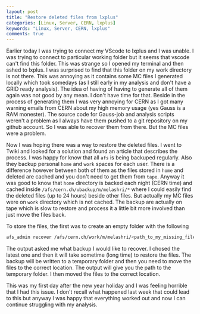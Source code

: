 ```yaml
---
layout: post
title: "Restore deleted files from lxplus"
categories: [Linux, Server, CERN, lxplus]
keywords: "Linux, Server, CERN, lxplus"
comments: true
---
```


Earlier today I was trying to connect my VScode to lxplus and I was unable. I was trying to connect to particular working folder but it seems that vscode can't find this folder. This was strange so I opened my terminal and then sshed to lxplus. I was surprised to find that this folder on my work directory is not there. This was annoying as it contains some MC files I generated locally which took somedays (as I still early in my analysis and don't have a GRID ready analysis). The idea of having of having to generate all of them again was not good by any mean. I don't have time for that. Beside in the process of generating them I was very annoying for CERN as I got many warning emails from CERN about my high memory usage (yes Gauss is a RAM monester). The source code for Gauss-job and analysis scripts weren't a problem as I always have them pushed to a git repository on my github account. So I was able to recover them from there. But the MC files were a problem.

Now I was hoping there was a way to restore the deleted files. I went to Twiki and looked for a solution and found an article that describes the process. I was happy for know that all `afs` is being backuped regularly. Also they backup personal `home` and `work` spaces for each user. There is a difference however between both of them as the files stored in `home` and deleted are cached and you don't need to get them from `tape`. Anyway it was good to know that `home` directory is backed each night (CERN time) and cached inside `/afs/cern.ch/ubackup/m/melashri/*` where I could easily find the deleted files (up to 24 hours) beside other files. But actually my MC files were on `work` directory which is not cached. The backup are actually on tape which is slow to restore and process it a little bit more involved than just move the files back. 

To store the files, the first was to create an empty folder with the following 

``` bash
afs_admin recover /afs/cern.ch/work/m/melashri/<path_to_my_missing_files>
```

The output asked me what backup I would like to recover. I chosed the latest one and then it will take sometime (long time) to restore the files. The backup will be written to a temporary folder and then you need to move the files to the correct location. The output will give you the path to the temporary folder. I then moved the files to the correct location. 

This was my first day after the new year holiday and I was feeling horrible that I had this issue. I don't recall what happened last week that could lead to this but anyway I was happy that everything worked out and now I can continue struggling with my analysis.
